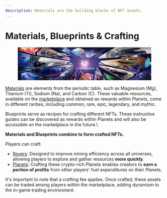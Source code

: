 ```yaml
---
description: Materials are the building blocks of NFT assets.
---
```


# Materials, Blueprints & Crafting

<figure><img src="../.gitbook/assets/Materials 1280.318.jpg" alt=""><figcaption></figcaption></figure>

[Materials](https://landrocker.io/marketplace?assetType=Material) are elements from the periodic table, such as Magnesium (Mg), Titanium (Ti), Sodium (Na), and Carbon (C). These valuable resources, available on the [marketplace](https://landrocker.io/marketplace?assetType=Material) and obtained as rewards within Planets, come in different rarities, including common, rare, epic, legendary, and mythic.

Blueprints serve as recipes for crafting different NFTs. These instructive guides can be discovered as rewards within Planets and will also be accessible on the marketplace in the future.\


**Materials and Blueprints combine to form crafted NFTs.**&#x20;

Players can craft:

* [Rovers](https://landrocker.io/marketplace?assetType=Rover): Designed to improve mining efficiency across all universes, allowing players to explore and gather resources **more quickly**.
* [Planets](https://landrocker.io/marketplace?assetType=Planet): Crafting these crypto-rich Planets enables creators to **earn a portion of profits** from other players' fuel expenditures on their Planets.

It's important to note that a crafting fee applies. Once crafted, these assets can be traded among players within the marketplace, adding dynamism to the in-game trading environment.

